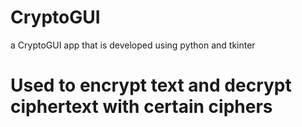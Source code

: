 # CryptoGUI
a CryptoGUI app that is developed using python and tkinter
# Used to encrypt text and decrypt ciphertext with certain ciphers

